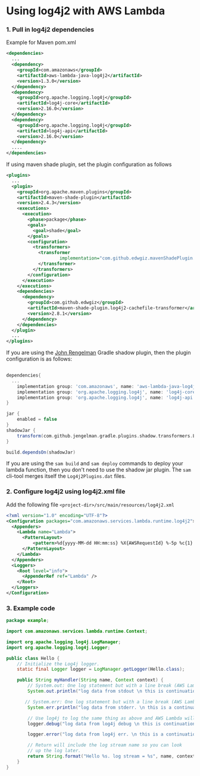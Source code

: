 # Using log4j2 with AWS Lambda

### 1. Pull in log4j2 dependencies

Example for Maven pom.xml

```xml
<dependencies>
  ...
  <dependency>
    <groupId>com.amazonaws</groupId>
    <artifactId>aws-lambda-java-log4j2</artifactId>
    <version>1.3.0</version>
  </dependency>
  <dependency>
    <groupId>org.apache.logging.log4j</groupId>
    <artifactId>log4j-core</artifactId>
    <version>2.16.0</version>
  </dependency>
  <dependency>
    <groupId>org.apache.logging.log4j</groupId>
    <artifactId>log4j-api</artifactId>
    <version>2.16.0</version>
  </dependency>
  ....
</dependencies>
```

If using maven shade plugin, set the plugin configuration as follows

```xml
<plugins>
  ...
  <plugin>
    <groupId>org.apache.maven.plugins</groupId>
    <artifactId>maven-shade-plugin</artifactId>
    <version>2.4.3</version>
    <executions>
      <execution>
        <phase>package</phase>
        <goals>
          <goal>shade</goal>
        </goals>
        <configuration>
          <transformers>
            <transformer
                    implementation="com.github.edwgiz.mavenShadePlugin.log4j2CacheTransformer.PluginsCacheFileTransformer">
            </transformer>
          </transformers>
        </configuration>
      </execution>
    </executions>
    <dependencies>
      <dependency>
        <groupId>com.github.edwgiz</groupId>
        <artifactId>maven-shade-plugin.log4j2-cachefile-transformer</artifactId>
        <version>2.8.1</version>
      </dependency>
    </dependencies>
  </plugin>
  ...
</plugins>
```

If you are using the [John Rengelman](https://github.com/johnrengelman/shadow) Gradle shadow plugin, then the plugin configuration is as follows:

```groovy
 
dependencies{
  ...
    implementation group: 'com.amazonaws', name: 'aws-lambda-java-log4j2', version: '1.3.0'
    implementation group: 'org.apache.logging.log4j', name: 'log4j-core', version: log4jVersion
    implementation group: 'org.apache.logging.log4j', name: 'log4j-api', version: log4jVersion
}

jar {
    enabled = false
}
shadowJar {
    transform(com.github.jengelman.gradle.plugins.shadow.transformers.Log4j2PluginsCacheFileTransformer)
}

build.dependsOn(shadowJar)

```
 
If you are using the `sam build` and `sam deploy` commands to deploy your lambda function, then you don't 
need to use the shadow jar plugin. The `sam` cli-tool merges itself the `Log4j2Plugins.dat`
files.

### 2. Configure log4j2 using log4j2.xml file

Add the following file `<project-dir>/src/main/resources/log4j2.xml`

```xml
<?xml version="1.0" encoding="UTF-8"?>
<Configuration packages="com.amazonaws.services.lambda.runtime.log4j2">
  <Appenders>
    <Lambda name="Lambda">
      <PatternLayout>
          <pattern>%d{yyyy-MM-dd HH:mm:ss} %X{AWSRequestId} %-5p %c{1}:%L - %m%n</pattern>
      </PatternLayout>
    </Lambda>
  </Appenders>
  <Loggers>
    <Root level="info">
      <AppenderRef ref="Lambda" />
    </Root>
  </Loggers>
</Configuration>
```

### 3. Example code

```java
package example;

import com.amazonaws.services.lambda.runtime.Context;

import org.apache.logging.log4j.LogManager;
import org.apache.logging.log4j.Logger;

public class Hello {
    // Initialize the Log4j logger.
    static final Logger logger = LogManager.getLogger(Hello.class);

    public String myHandler(String name, Context context) {
        // System.out: One log statement but with a line break (AWS Lambda writes two events to CloudWatch).
        System.out.println("log data from stdout \n this is continuation of system.out");

       // System.err: One log statement but with a line break (AWS Lambda writes two events to CloudWatch).
        System.err.println("log data from stderr. \n this is a continuation of system.err");

        // Use log4j to log the same thing as above and AWS Lambda will log only one event in CloudWatch.
        logger.debug("log data from log4j debug \n this is continuation of log4j debug");

        logger.error("log data from log4j err. \n this is a continuation of log4j.err");

        // Return will include the log stream name so you can look
        // up the log later.
        return String.format("Hello %s. log stream = %s", name, context.getLogStreamName());
    }
}
```
